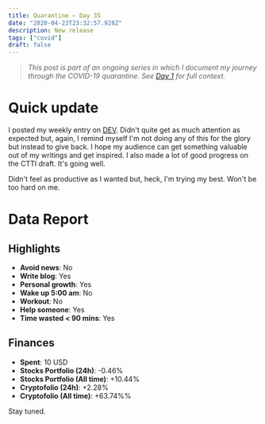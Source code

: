 ```yaml
---
title: Quarantine — Day 35
date: "2020-04-23T23:32:57.928Z"
description: New release
tags: ["covid"]
draft: false
---
```


> *This post is part of an ongoing series in which I document my journey through the COVID-19 quarantine. See [Day 1](/quarantine/quarantine-day-1) for full context.*

<div class="divider"></div>

# Quick update

I posted my weekly entry on [DEV](https://dev.to/caroso1222/this-is-how-much-you-can-really-make-in-the-top-remote-working-platforms-100k-32og). Didn't quite get as much attention as expected but, again, I remind myself I'm not doing any of this for the glory but instead to give back. I hope my audience can get something valuable out of my writings and get inspired. I also made a lot of good progress on the CTTI draft. It's going well.

Didn't feel as productive as I wanted but, heck, I'm trying my best. Won't be too hard on me.

<div class="divider"></div>

# Data Report

## Highlights

* **Avoid news**: No
* **Write blog**: Yes
* **Personal growth**: Yes
* **Wake up 5:00 am**: No
* **Workout**: No
* **Help someone**: Yes
* **Time wasted < 90 mins**: Yes

## Finances

* **Spent**: 10 USD
* **Stocks Portfolio (24h)**: -0.46%
* **Stocks Portfolio (All time)**: +10.44%
* **Cryptofolio (24h)**: +2.28%
* **Cryptofolio (All time)**: +63.74%%

<div class="divider"></div>

Stay tuned.
